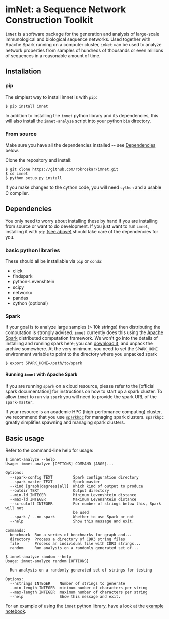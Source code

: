 # imNet: a Sequence Network Construction Toolkit

`imNet` is a software package for the generation and analysis of large-scale immunological and biological sequence networks. Used together with Apache Spark running on a computer cluster, `imNet` can be used to analyze network properties from samples of hundreds of thousands or even millions of sequences in a reasonable amount of time. 

## Installation

### pip

The simplest way to install imnet is with `pip`: 

```
$ pip install imnet
```

In addition to installing the `imnet` python library and its dependencies, this will also install the `imnet-analyze` script into your python `bin` directory. 

### From source

Make sure you have all the dependencies installed -- see [Dependencies](#dependencies) below. 

Clone the repository and install: 

```
$ git clone https://github.com/rokroskar/imnet.git
$ cd imnet
$ python setup.py install
```

If you make changes to the cython code, you will need `cython` and a usable C compiler. 

## Dependencies
You only need to worry about installing these by hand if you are installing from source or want to do development. If you just want to run `imnet`, installing it with `pip` [(see above)](#pip) should take care of the dependencies for you. 

### basic python libraries

These should all be installable via `pip` or `conda`:
* click 
* findspark 
* python-Levenshtein 
* scipy 
* networkx 
* pandas
* cython (optional)

### Spark

If your goal is to analyze large samples (> 10k strings) then distributing the computation is strongly advised. `imnet` currently does this using the [Apache Spark](http://spark.apache.org) distributed computation framework. We won't go into the details of installing and running spark here; you can [download it](spark-2.0.2-bin-hadoop2.7.tgz), and unpack the archive somewhere. At the very minimum, you need to set the `SPARK_HOME` environment variable to point to the directory where you unpacked spark 

```
$ export SPARK_HOME=/path/to/spark
```

#### Running `imnet` with Apache Spark

If you are running `spark` on a cloud resource, please refer to the [official spark documentation] for instructions on how to start up a spark cluster. To allow `imnet` to run via `spark` you will need to provide the spark URL of the `spark-master`. 

If your resource is an academic HPC (high-perfomance computing) cluster, we recommend that you use [`sparkhpc`](https://github.com/rokroskar/sparkhpc) for managing spark clusters. `sparkhpc` greatly simplifies spawning and managing spark clusters. 

## Basic usage

Refer to the command-line help for usage: 

```
$ imnet-analyze --help
Usage: imnet-analyze [OPTIONS] COMMAND [ARGS]...

Options:
  --spark-config TEXT         Spark configuration directory
  --spark-master TEXT         Spark master
  --kind [graph|degrees|all]  Which kind of output to produce
  --outdir TEXT               Output directory
  --min-ld INTEGER            Minimum Levenshtein distance
  --max-ld INTEGER            Maximum Levenshtein distance
  --sc-cutoff INTEGER         For number of strings below this, Spark will not
                              be used
  --spark / --no-spark        Whether to use Spark or not
  --help                      Show this message and exit.

Commands:
  benchmark  Run a series of benchmarks for graph and...
  directory  Process a directory of CDR3 string files
  file       Process an individual file with CDR3 strings...
  random     Run analysis on a randomly generated set of...

$ imnet-analyze random --help
Usage: imnet-analyze random [OPTIONS]

  Run analysis on a randomly generated set of strings for testing

Options:
  --nstrings INTEGER    Number of strings to generate
  --min-length INTEGER  minimum number of characters per string
  --max-length INTEGER  maximum number of characters per string
  --help                Show this message and exit.
```

For an example of using the `imnet` python library, have a look at the [example notebook](notebooks/example_workflow.ipynb).



